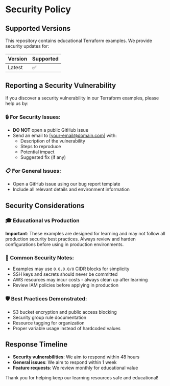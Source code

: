 # Security Policy

## Supported Versions

This repository contains educational Terraform examples. We provide security updates for:

| Version | Supported          |
| ------- | ------------------ |
| Latest  | :white_check_mark: |

## Reporting a Security Vulnerability

If you discover a security vulnerability in our Terraform examples, please help us by:

### 🔒 For Security Issues:
- **DO NOT** open a public GitHub issue
- Send an email to [your-email@domain.com] with:
  - Description of the vulnerability
  - Steps to reproduce
  - Potential impact
  - Suggested fix (if any)

### 📋 For General Issues:
- Open a GitHub issue using our bug report template
- Include all relevant details and environment information

## Security Considerations

### 🎓 Educational vs Production
**Important**: These examples are designed for learning and may not follow all production security best practices. Always review and harden configurations before using in production environments.

### 🔐 Common Security Notes:
- Examples may use `0.0.0.0/0` CIDR blocks for simplicity
- SSH keys and secrets should never be committed
- AWS resources may incur costs - always clean up after learning
- Review IAM policies before applying in production

### 🛡️ Best Practices Demonstrated:
- S3 bucket encryption and public access blocking
- Security group rule documentation
- Resource tagging for organization
- Proper variable usage instead of hardcoded values

## Response Timeline

- **Security vulnerabilities**: We aim to respond within 48 hours
- **General issues**: We aim to respond within 1 week
- **Feature requests**: We review monthly for educational value

Thank you for helping keep our learning resources safe and educational!
